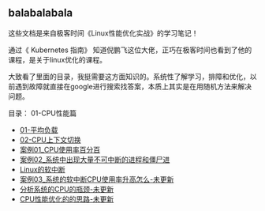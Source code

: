 ## balabalabala

这些文档是来自极客时间《Linux性能优化实战》的学习笔记！

通过《 Kubernetes 指南》 知道倪鹏飞这位大佬，正巧在极客时间也看到了他的课程，是关于linux优化的课程。

大致看了里面的目录，我挺需要这方面知识的。系统性了解学习，排障和优化，以前遇到故障就直接在google进行搜索找答案，本质上其实是在用随机方法来解决问题。


目录：
01-CPU性能篇
  - [01-平均负载](01-CPU性能篇/CPU性能篇-01-平均负载.md)
  - [02-CPU上下文切换](01-CPU性能篇/CPU性能篇-02-CPU上下文切换.md)
  - [案例01_CPU使用率百分百](01-CPU性能篇/CPU性能篇-03-案例01_CPU使用率百分百.md)
  - [案例02_系统中出现大量不可中断的进程和僵尸进](01-CPU性能篇/04-系统中出现大量不可中断的进程和僵尸进程.md)
  - [Linux的软中断](01-CPU性能篇/CPU性能篇-05-Linux的软中断.md)
  - [案例03_系统的软中断CPU使用率升高怎么-未更新](01-CPU性能篇/03_系统的软中断导致CPU使用率升高怎么办.md)
  - [分析系统的CPU的瓶颈-未更新](01-CPU性能篇/CPU性能篇-07-分析系统的CPU的瓶颈.md)
  - [CPU性能优化的的思路-未更新](01-CPU性能篇/CPU性能篇-08-CPU性能优化的的思路.md)




